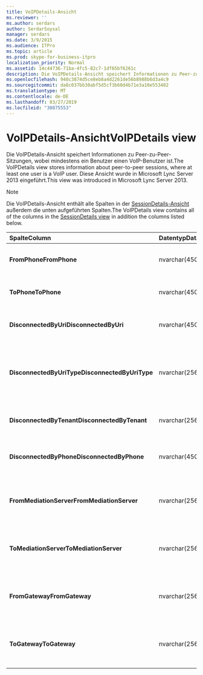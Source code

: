 ```yaml
---
title: VoIPDetails-Ansicht
ms.reviewer: ''
ms.author: serdars
author: SerdarSoysal
manager: serdars
ms.date: 3/9/2015
ms.audience: ITPro
ms.topic: article
ms.prod: skype-for-business-itpro
localization_priority: Normal
ms.assetid: 14c44736-71ba-4fc5-82c7-1df65bf6261c
description: Die VoIPDetails-Ansicht speichert Informationen zu Peer-zu-Peer-Sitzungen, wobei mindestens ein Benutzer einen VoIP-Benutzer ist. Diese Ansicht wurde in Microsoft Lync Server 2013 eingeführt.
ms.openlocfilehash: 940c3874d5ce8eb8a4d2261de56b8988b6d3a4c9
ms.sourcegitcommit: da8c037bb30abf5d5cf3b60d4b71e3a10e553402
ms.translationtype: MT
ms.contentlocale: de-DE
ms.lasthandoff: 03/27/2019
ms.locfileid: "30875553"
---
```

# <a name="voipdetails-view"></a><span data-ttu-id="ef1eb-104">VoIPDetails-Ansicht</span><span class="sxs-lookup"><span data-stu-id="ef1eb-104">VoIPDetails view</span></span>
 
<span data-ttu-id="ef1eb-105">Die VoIPDetails-Ansicht speichert Informationen zu Peer-zu-Peer-Sitzungen, wobei mindestens ein Benutzer einen VoIP-Benutzer ist.</span><span class="sxs-lookup"><span data-stu-id="ef1eb-105">The VoIPDetails view stores information about peer-to-peer sessions, where at least one user is a VoIP user.</span></span> <span data-ttu-id="ef1eb-106">Diese Ansicht wurde in Microsoft Lync Server 2013 eingeführt.</span><span class="sxs-lookup"><span data-stu-id="ef1eb-106">This view was introduced in Microsoft Lync Server 2013.</span></span>
  
> [!NOTE]
> <span data-ttu-id="ef1eb-107">Die VoIPDetails-Ansicht enthält alle Spalten in der [SessionDetails-Ansicht](sessiondetails-0.md) außerdem die unten aufgeführten Spalten.</span><span class="sxs-lookup"><span data-stu-id="ef1eb-107">The VoIPDetails view contains all of the columns in the [SessionDetails view](sessiondetails-0.md) in addition the columns listed below.</span></span>
  
|<span data-ttu-id="ef1eb-108">**Spalte**</span><span class="sxs-lookup"><span data-stu-id="ef1eb-108">**Column**</span></span>|<span data-ttu-id="ef1eb-109">**Datentyp**</span><span class="sxs-lookup"><span data-stu-id="ef1eb-109">**Data Type**</span></span>|<span data-ttu-id="ef1eb-110">**Details**</span><span class="sxs-lookup"><span data-stu-id="ef1eb-110">**Details**</span></span>|
|:-----|:-----|:-----|
|<span data-ttu-id="ef1eb-111">**FromPhone**</span><span class="sxs-lookup"><span data-stu-id="ef1eb-111">**FromPhone**</span></span> <br/> |<span data-ttu-id="ef1eb-112">nvarchar(450)</span><span class="sxs-lookup"><span data-stu-id="ef1eb-112">nvarchar(450)</span></span>  <br/> |<span data-ttu-id="ef1eb-113">Telefon-URI des Benutzers, der die Sitzung gestartet hat.</span><span class="sxs-lookup"><span data-stu-id="ef1eb-113">Phone URI of the user who started the session.</span></span>  <br/> |
|<span data-ttu-id="ef1eb-114">**ToPhone**</span><span class="sxs-lookup"><span data-stu-id="ef1eb-114">**ToPhone**</span></span> <br/> |<span data-ttu-id="ef1eb-115">nvarchar(450)</span><span class="sxs-lookup"><span data-stu-id="ef1eb-115">nvarchar(450)</span></span>  <br/> |<span data-ttu-id="ef1eb-116">Telefon-URI des Benutzers, der der Sitzung beigetreten ist.</span><span class="sxs-lookup"><span data-stu-id="ef1eb-116">Phone URI of the user who joined the session.</span></span>  <br/> |
|<span data-ttu-id="ef1eb-117">**DisconnectedByUri**</span><span class="sxs-lookup"><span data-stu-id="ef1eb-117">**DisconnectedByUri**</span></span> <br/> |<span data-ttu-id="ef1eb-118">nvarchar(450)</span><span class="sxs-lookup"><span data-stu-id="ef1eb-118">nvarchar(450)</span></span>  <br/> |<span data-ttu-id="ef1eb-119">Der URI des Benutzers, der die Sitzung gestartet hat.</span><span class="sxs-lookup"><span data-stu-id="ef1eb-119">URI of the user who disconnected the session.</span></span>  <br/> |
|<span data-ttu-id="ef1eb-120">**DisconnectedByUriType**</span><span class="sxs-lookup"><span data-stu-id="ef1eb-120">**DisconnectedByUriType**</span></span> <br/> |<span data-ttu-id="ef1eb-121">nvarchar(256)</span><span class="sxs-lookup"><span data-stu-id="ef1eb-121">nvarchar(256)</span></span>  <br/> |<span data-ttu-id="ef1eb-122">Typ der URI des Benutzers, der die Sitzung gestartet hat.</span><span class="sxs-lookup"><span data-stu-id="ef1eb-122">Type of URI of the user who disconnected the session.</span></span> <span data-ttu-id="ef1eb-123">Finden Sie weitere Informationen der [UriTypes-Tabelle](uritypes.md) .</span><span class="sxs-lookup"><span data-stu-id="ef1eb-123">See the [UriTypes table](uritypes.md) for more information.</span></span> <br/> |
|<span data-ttu-id="ef1eb-124">**DisconnectedByTenant**</span><span class="sxs-lookup"><span data-stu-id="ef1eb-124">**DisconnectedByTenant**</span></span> <br/> |<span data-ttu-id="ef1eb-125">nvarchar(256)</span><span class="sxs-lookup"><span data-stu-id="ef1eb-125">nvarchar(256)</span></span>  <br/> |<span data-ttu-id="ef1eb-126">Mandant des Benutzers, der die Sitzung gestartet hat.</span><span class="sxs-lookup"><span data-stu-id="ef1eb-126">Tenant of the user who disconnected the session.</span></span>  <br/> |
|<span data-ttu-id="ef1eb-127">**DisconnectedByPhone**</span><span class="sxs-lookup"><span data-stu-id="ef1eb-127">**DisconnectedByPhone**</span></span> <br/> |<span data-ttu-id="ef1eb-128">nvarchar(450)</span><span class="sxs-lookup"><span data-stu-id="ef1eb-128">nvarchar(450)</span></span>  <br/> |<span data-ttu-id="ef1eb-129">Telefon-URI des Benutzers, der die Sitzung gestartet hat.</span><span class="sxs-lookup"><span data-stu-id="ef1eb-129">Phone URI of the user who disconnected the session.</span></span>  <br/> |
|<span data-ttu-id="ef1eb-130">**FromMediationServer**</span><span class="sxs-lookup"><span data-stu-id="ef1eb-130">**FromMediationServer**</span></span> <br/> |<span data-ttu-id="ef1eb-131">nvarchar(256)</span><span class="sxs-lookup"><span data-stu-id="ef1eb-131">nvarchar(256)</span></span>  <br/> |<span data-ttu-id="ef1eb-132">Vom Benutzer, der die Sitzung gestartet hat, verwendeter Vermittlungsserver.</span><span class="sxs-lookup"><span data-stu-id="ef1eb-132">Mediation Server used by the user who started the session.</span></span>  <br/> |
|<span data-ttu-id="ef1eb-133">**ToMediationServer**</span><span class="sxs-lookup"><span data-stu-id="ef1eb-133">**ToMediationServer**</span></span> <br/> |<span data-ttu-id="ef1eb-134">nvarchar(256)</span><span class="sxs-lookup"><span data-stu-id="ef1eb-134">nvarchar(256)</span></span>  <br/> |<span data-ttu-id="ef1eb-135">Vom Benutzer, der der Sitzung beigetreten ist, verwendeter Vermittlungsserver.</span><span class="sxs-lookup"><span data-stu-id="ef1eb-135">Mediation Server used by the user who joined the session.</span></span>  <br/> |
|<span data-ttu-id="ef1eb-136">**FromGateway**</span><span class="sxs-lookup"><span data-stu-id="ef1eb-136">**FromGateway**</span></span> <br/> |<span data-ttu-id="ef1eb-137">nvarchar(256)</span><span class="sxs-lookup"><span data-stu-id="ef1eb-137">nvarchar(256)</span></span>  <br/> |<span data-ttu-id="ef1eb-138">Vom Benutzer, der die Sitzung gestartet hat, verwendetes Gateway.</span><span class="sxs-lookup"><span data-stu-id="ef1eb-138">Gateway used by the user who started the session.</span></span>  <br/> |
|<span data-ttu-id="ef1eb-139">**ToGateway**</span><span class="sxs-lookup"><span data-stu-id="ef1eb-139">**ToGateway**</span></span> <br/> |<span data-ttu-id="ef1eb-140">nvarchar(256)</span><span class="sxs-lookup"><span data-stu-id="ef1eb-140">nvarchar(256)</span></span>  <br/> |<span data-ttu-id="ef1eb-141">Vom Benutzer, der der Sitzung beigetreten ist, verwendetes Gateway.</span><span class="sxs-lookup"><span data-stu-id="ef1eb-141">Gateway used by the user who joined the session.</span></span>  <br/> |
   

